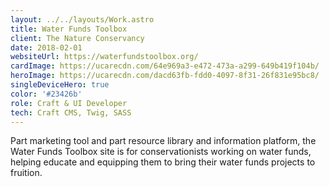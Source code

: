 ```yaml
---
layout: ../../layouts/Work.astro
title: Water Funds Toolbox
client: The Nature Conservancy
date: 2018-02-01
websiteUrl: https://waterfundstoolbox.org/
cardImage: https://ucarecdn.com/64e969a3-e472-473a-a299-649b419f104b/
heroImage: https://ucarecdn.com/dacd63fb-fdd0-4097-8f31-26f831e95bc8/
singleDeviceHero: true
color: '#23426b'
role: Craft & UI Developer
tech: Craft CMS, Twig, SASS
---
```


Part marketing tool and part resource library and information platform, the Water Funds Toolbox site is for conservationists working on water funds, helping educate and equipping them to bring their water funds projects to fruition.
